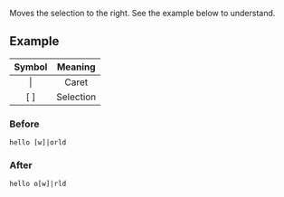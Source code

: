 Moves the selection to the right. See the example below to understand.

## Example

| Symbol |  Meaning  |
|:------:|:---------:|
| &vert; |   Caret   |
|  [ ]   | Selection |

### Before

```
hello [w]|orld
```

### After

```
hello o[w]|rld
```
